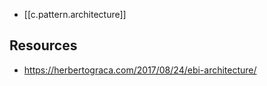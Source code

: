

- [[c.pattern.architecture]]

## Resources

- https://herbertograca.com/2017/08/24/ebi-architecture/